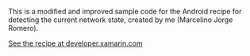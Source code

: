 This is a modified and improved sample code for the Android recipe for detecting the current network state, created by me (Marcelino Jorge Romero).

[See the recipe at developer.xamarin.com](http://developer.xamarin.com/recipes/android/networking/networkinfo/detect_network_connection)

